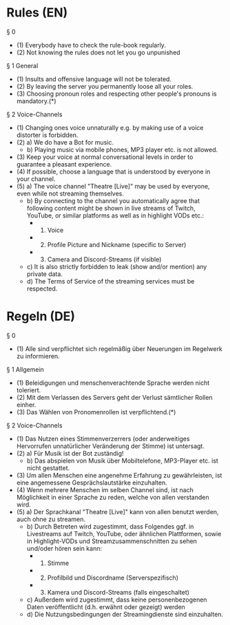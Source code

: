# Rules (EN)
§ 0
 - (1) Everybody have to check the rule-book regularly.
 - (2) Not knowing the rules does not let you go unpunished

§ 1 General
 - (1) Insults and offensive language will not be tolerated.
 - (2) By leaving the server you permanently loose all your roles.
 - (3) Choosing pronoun roles and respecting other people's pronouns is mandatory.(*)

§ 2 Voice-Channels
 - (1) Changing ones voice unnaturally e.g. by making use of a voice distorter is forbidden.
 - (2) a) We do have a Bot for music.
    -  b) Playing music via mobile phones, MP3 player etc. is not allowed.
 - (3) Keep your voice at normal conversational levels in order to guarantee a pleasant experience.
 - (4) If possible, choose a language that is understood by everyone in your channel.
 - (5) a) The voice channel "Theatre [Live]" may be used by everyone, even while not streaming themselves.
    -  b) By connecting to the channel you automatically agree that following content might be shown in live streams of Twitch, YouTube, or similar platforms as well as in highlight VODs etc.:
        - 1. Voice
        - 2. Profile Picture and Nickname (specific to Server)
        - 3. Camera and Discord-Streams (if visible)
     - c) It is also strictly forbidden to leak (show and/or mention) any private data.
     - d) The Terms of Service of the streaming services must be respected.
      
# Regeln (DE)
§ 0
 - (1) Alle sind verpflichtet sich regelmäßig über Neuerungen im Regelwerk zu informieren.

§ 1 Allgemein
 - (1) Beleidigungen und menschenverachtende Sprache werden nicht toleriert.
 - (2) Mit dem Verlassen des Servers geht der Verlust sämtlicher Rollen einher. 
 - (3) Das Wählen von Pronomenrollen ist verpflichtend.(*)

§ 2 Voice-Channels
 - (1) Das Nutzen eines Stimmenverzerrers (oder anderweitiges Hervorrufen unnatürlicher Veränderung der Stimme) ist untersagt.
 - (2) a) Für Musik ist der Bot zuständig!
    -  b) Das abspielen von Musik über Mobiltelefone, MP3-Player etc. ist nicht gestattet.
 - (3) Um allen Menschen eine angenehme Erfahrung zu gewährleisten, ist eine angemessene Gesprächslautstärke einzuhalten.
 - (4) Wenn mehrere Menschen im selben Channel sind, ist nach Möglichkeit in einer Sprache zu reden, welche von allen verstanden wird.
 - (5) a) Der Sprachkanal "Theatre [Live]" kann von allen benutzt werden, auch ohne zu streamen.
     - b) Durch Betreten wird zugestimmt, dass Folgendes ggf. in Livestreams auf Twitch, YouTube, oder ähnlichen Plattformen, sowie in Highlight-VODs und Streamzusammenschnitten zu sehen und/oder hören sein kann:
       - 1. Stimme
       - 2. Profilbild und Discordname (Serverspezifisch)
       - 3. Kamera und Discord-Streams (falls eingeschaltet)
     - c) Außerdem wird zugestimmt, dass keine personenbezogenen Daten veröffentlicht (d.h. erwähnt oder gezeigt) werden
     - d) Die Nutzungsbedingungen der Streamingdienste sind einzuhalten.
